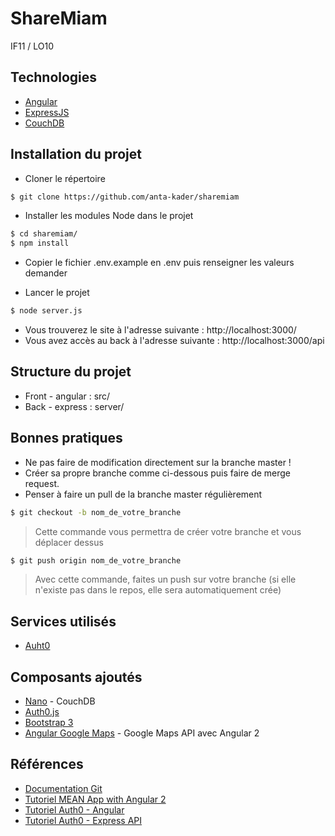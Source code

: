 
# ShareMiam

IF11 / LO10

## Technologies 

- [Angular](https://angular.io/)
- [ExpressJS](http://expressjs.com/)
- [CouchDB](http://couchdb.apache.org/)

## Installation du projet

- Cloner le répertoire
```sh
$ git clone https://github.com/anta-kader/sharemiam
```

- Installer les modules Node dans le projet
```sh
$ cd sharemiam/
$ npm install
```

- Copier le fichier .env.example en .env puis renseigner les valeurs demander

- Lancer le projet 
```sh
$ node server.js
```
- Vous trouverez le site à l'adresse suivante : http://localhost:3000/
- Vous avez accès au back à l'adresse suivante : http://localhost:3000/api

## Structure du projet

- Front - angular : src/
- Back - express : server/ 

## Bonnes pratiques

* Ne pas faire de modification directement sur la branche master !
* Créer sa propre branche comme ci-dessous puis faire de merge request.
* Penser à faire un pull de la branche master régulièrement

```sh
$ git checkout -b nom_de_votre_branche
```
> Cette commande vous permettra de créer votre branche et vous déplacer dessus

```sh
$ git push origin nom_de_votre_branche
```
> Avec cette commande, faites un push sur votre branche (si elle n'existe pas dans le repos, elle sera automatiquement crée)

## Services utilisés

* [Auht0](https://auth0.com/)

## Composants ajoutés 

* [Nano](https://github.com/dscape/nano) - CouchDB
* [Auth0.js](https://github.com/auth0/auth0.js) 
* [Bootstrap 3](http://getbootstrap.com/)
* [Angular Google Maps](https://angular-maps.com/) - Google Maps API avec Angular 2

## Références

* [Documentation Git](https://git-scm.com/documentation)
* [Tutoriel MEAN App with Angular 2](https://scotch.io/tutorials/mean-app-with-angular-2-and-the-angular-cli)
* [Tutoriel Auth0 - Angular](https://auth0.com/docs/quickstart/spa/angularjs/01-login)
* [Tutoriel Auth0 - Express API](https://auth0.com/docs/quickstart/backend/nodejs/00-getting-started)



